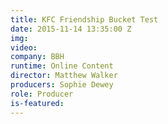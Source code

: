 ```yaml
---
title: KFC Friendship Bucket Test
date: 2015-11-14 13:35:00 Z
img: 
video: 
company: BBH
runtime: Online Content
director: Matthew Walker
producers: Sophie Dewey
role: Producer
is-featured: 
---
```


